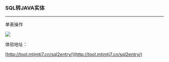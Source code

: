 ### SQL转JAVA实体

---

单表操作

![](https://ws3.sinaimg.cn/large/005BYqpggy1g1pfrg1gfqj311m0hiq45.jpg)

体验地址：

[http://tool.mtjmtj7.cn/sql2entry/](http://tool.mtjmtj7.cn/sql2entry/)

